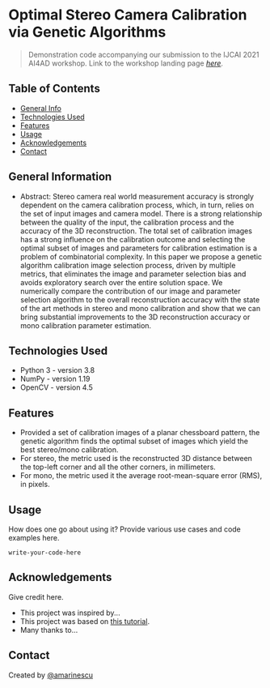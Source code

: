 # Optimal Stereo Camera Calibration via Genetic Algorithms
> Demonstration code accompanying our submission to the IJCAI 2021 AI4AD workshop.
> Link to the workshop landing page [_here_](https://www.ai4ad.net).

## Table of Contents
* [General Info](#general-information)
* [Technologies Used](#technologies-used)
* [Features](#features)
* [Usage](#usage)
* [Acknowledgements](#acknowledgements)
* [Contact](#contact)


## General Information
- Abstract: Stereo camera real world measurement accuracy is strongly dependent on the camera calibration process, which, in turn, relies on the set of input images and camera model. There is a strong relationship between the quality of the input, the calibration process and the accuracy of the 3D reconstruction. The total set of calibration images has a strong influence on the calibration outcome and selecting the optimal subset of images and parameters for calibration estimation is a problem of combinatorial complexity. In this paper we propose a genetic algorithm calibration image selection process, driven by multiple metrics, that eliminates the image and parameter selection bias and avoids exploratory search over the entire solution space. We numerically compare the contribution of our image and parameter selection algorithm to the overall reconstruction accuracy with the state of the art methods in stereo and mono calibration and show that we can bring substantial improvements to the 3D reconstruction accuracy or mono calibration parameter estimation.


## Technologies Used
- Python 3 - version 3.8
- NumPy - version 1.19
- OpenCV - version 4.5


## Features
- Provided a set of calibration images of a planar chessboard pattern, the genetic algorithm finds the optimal subset of images which yield the best stereo/mono calibration.
- For stereo, the metric used is the reconstructed 3D distance between the top-left corner and all the other corners, in millimeters.
- For mono, the metric used it the average root-mean-square error (RMS), in pixels.


## Usage
How does one go about using it?
Provide various use cases and code examples here.

`write-your-code-here`


## Acknowledgements
Give credit here.
- This project was inspired by...
- This project was based on [this tutorial](https://www.example.com).
- Many thanks to...


## Contact
Created by [@amarinescu](https://amarinescu.ro)
